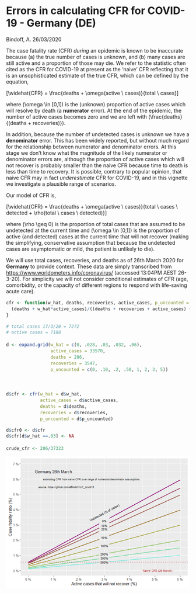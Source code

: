 Errors in calculating CFR for COVID-19 - Germany (DE)
================
Bindoff, A.
26/03/2020

The case fatality rate (CFR) *during* an epidemic is known to be
inaccurate because (a) the true number of cases is unknown, and (b) many
cases are still active and a proportion of those may die. We refer to
the statistic often cited as the CFR for COVID-19 at present as the
‘naive’ CFR reflecting that it is an unsophisticated estimate of the
true CFR, which can be defined by the equation,

\[\widehat{CFR} = \frac{deaths + \omega(active \ cases)}{total \ cases}\]

where \(\omega \in [0,1]\) is the (unknown) proportion of active cases
which will resolve by death (a **numerator** error). At the end of the
epidemic, the number of active cases becomes zero and we are left with
\(\frac{deaths}{(deaths + recoveries)}\).

In addition, because the number of undetected cases is unknown we have a
**denominator** error. This has been widely reported, but without much
regard for the relationship between numerator and denominator errors. At
this stage we don’t know what the magnitude of the likely numerator or
denominator errors are, although the proportion of active cases which
will not recover is probably smaller than the naive CFR because time to
death is less than time to recovery. It is possible, contrary to popular
opinion, that naive CFR may in fact *underestimate* CFR for COVID-19,
and in this vignette we investigate a plausible range of scenarios.

Our model of CFR is,

\[\widehat{CFR} = \frac{deaths + \omega(active \ cases)}{total \ cases \ detected + \rho(total \ cases \ detected)}\]

where \(\rho \geq 0\) is the proportion of total cases that are assumed
to be undetected at the current time and \(\omega \in [0,1]\) is the
proportion of active (and detected) cases at the current time that will
not recover (making the simplifying, conservative assumption that
because the undetected cases are asymptomatic or mild, the patient is
unlikely to die).

We will use total cases, recoveries, and deaths as of 26th March 2020
for **Germany** to provide context. These data are simply transcribed
from <https://www.worldometers.info/coronavirus/> (accessed 13:04PM AEST
26-3-20). For simplicity we will not consider conditional estimates of
CFR (age, comorbidity, or the capacity of different regions to respond
with life-saving acute care).

``` r
cfr <- function(w_hat, deaths, recoveries, active_cases, p_uncounted = 0){
  (deaths + w_hat*active_cases)/((deaths + recoveries + active_cases) + (p_uncounted*(deaths + recoveries + active_cases)))
}
```

``` r
# total cases 17/3/20 = 7272
# active cases = 7188

d <- expand.grid(w_hat = c(0, .028, .03, .032, .06),
                 active_cases = 33570,
                 deaths = 206,
                 recoveries = 3547,
                 p_uncounted = c(0, .10, .2, .50, 1, 2, 3, 5))



d$cfr <- cfr(w_hat = d$w_hat,
             active_cases = d$active_cases,
             deaths = d$deaths, 
             recoveries = d$recoveries,
             p_uncounted = d$p_uncounted)
```

``` r
d$cfr0 <- d$cfr
d$cfr[d$w_hat ==.03] <- NA

crude_cfr <- 206/37323
```

![](cfr_covid19_germany_files/figure-gfm/unnamed-chunk-4-1.png)<!-- -->
